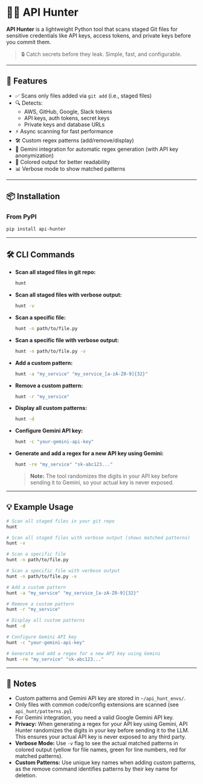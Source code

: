 # 🕵️‍♂️ API Hunter

**API Hunter** is a lightweight Python tool that scans staged Git files for sensitive credentials like API keys, access tokens, and private keys before you commit them.

> 🔒 Catch secrets before they leak. Simple, fast, and configurable.

---

## 🚀 Features

- ✅ Scans only files added via `git add` (i.e., staged files)
- 🔍 Detects:
  - AWS, GitHub, Google, Slack tokens
  - API keys, auth tokens, secret keys
  - Private keys and database URLs
- ⚡️ Async scanning for fast performance
- 🛠️ Custom regex patterns (add/remove/display)
- 🤖 Gemini integration for automatic regex generation (with API key anonymization)
- 🎨 Colored output for better readability
- 📊 Verbose mode to show matched patterns

---

## 📦 Installation

### From PyPI

```bash
pip install api-hunter

```

---

## 🛠️ CLI Commands

- **Scan all staged files in git repo:**
  ```bash
  hunt
  ```
- **Scan all staged files with verbose output:**
  ```bash
  hunt -v
  ```
- **Scan a specific file:**
  ```bash
  hunt -n path/to/file.py
  ```
- **Scan a specific file with verbose output:**
  ```bash
  hunt -n path/to/file.py -v
  ```
- **Add a custom pattern:**
  ```bash
  hunt -a "my_service" "my_service_[a-zA-Z0-9]{32}"
  ```
- **Remove a custom pattern:**
  ```bash
  hunt -r "my_service"
  ```
- **Display all custom patterns:**
  ```bash
  hunt -d
  ```
- **Configure Gemini API key:**
  ```bash
  hunt -c "your-gemini-api-key"
  ```
- **Generate and add a regex for a new API key using Gemini:**
  ```bash
  hunt -re "my_service" "sk-abc123..."
  ```
  > **Note:** The tool randomizes the digits in your API key before sending it to Gemini, so your actual key is never exposed.

---

## 💡 Example Usage

```bash
# Scan all staged files in your git repo
hunt

# Scan all staged files with verbose output (shows matched patterns)
hunt -v

# Scan a specific file
hunt -n path/to/file.py

# Scan a specific file with verbose output
hunt -n path/to/file.py -v

# Add a custom pattern
hunt -a "my_service" "my_service_[a-zA-Z0-9]{32}"

# Remove a custom pattern
hunt -r "my_service"

# Display all custom patterns
hunt -d

# Configure Gemini API key
hunt -c "your-gemini-api-key"

# Generate and add a regex for a new API key using Gemini
hunt -re "my_service" "sk-abc123..."
```

---

## 📝 Notes

- Custom patterns and Gemini API key are stored in `~/api_hunt_envs/`.
- Only files with common code/config extensions are scanned (see `api_hunt/patterns.py`).
- For Gemini integration, you need a valid Google Gemini API key.
- **Privacy:** When generating a regex for your API key using Gemini, API Hunter randomizes the digits in your key before sending it to the LLM. This ensures your actual API key is never exposed to any third party.
- **Verbose Mode:** Use `-v` flag to see the actual matched patterns in colored output (yellow for file names, green for line numbers, red for matched patterns).
- **Custom Patterns:** Use unique key names when adding custom patterns, as the remove command identifies patterns by their key name for deletion.
